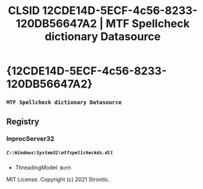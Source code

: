 ﻿---
title: "CLSID 12CDE14D-5ECF-4c56-8233-120DB56647A2 | MTF Spellcheck dictionary Datasource"
excerpt: What is COM-Object CLSID 12CDE14D-5ECF-4c56-8233-120DB56647A2?
---

# {12CDE14D-5ECF-4c56-8233-120DB56647A2}

### `MTF Spellcheck dictionary Datasource`

## Registry


### InprocServer32

##### `C:\Windows\System32\mtfspellcheckds.dll`
* ThreadingModel: `Both`

MIT License. Copyright (c) 2021 Strontic.


